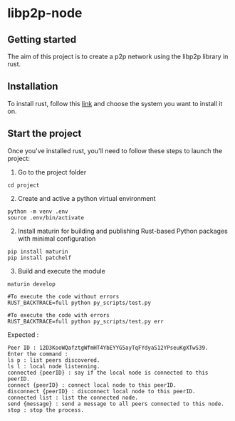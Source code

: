 # libp2p-node



## Getting started

The aim of this project is to create a p2p network using the libp2p library in rust.

## Installation
To install rust, follow this [link](https://doc.rust-lang.org/book/ch01-01-installation.html) and choose the system you want to install it on. 

## Start the project

Once you've installed rust, you'll need to follow these steps to launch the project:

1. Go to the project folder
```
cd project
```
2. Create and active a python virtual environment
```
python -m venv .env
source .env/bin/activate
```
2. Install maturin for building and publishing Rust-based Python packages with minimal configuration
```
pip install maturin
pip install patchelf
```
3. Build and execute the module
```
maturin develop

#To execute the code without errors
RUST_BACKTRACE=full python py_scripts/test.py  

#To execute the code with errors
RUST_BACKTRACE=full python py_scripts/test.py err
```
<!-- 2. Install dependencies
```
cargo install --path .
```
3. Start the project: execute the command on many terminal.
```
cargo run
```-->
Expected : 
```
Peer ID : 12D3KooWQafztgWfmHT4YbEYYG5ayTqFYdyaS12YPseuKgXTwS39.
Enter the command : 
ls p : list peers discovered.
ls l : local node listenning.
connected {peerID} : say if the local node is connected to this peerID.
connect {peerID} : connect local node to this peerID.
disconnect {peerID} : disconnect local node to this peerID.
connected list : list the connected node.
send {message} : send a message to all peers connected to this node.
stop : stop the process.
```